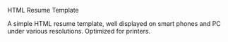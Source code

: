 
HTML Resume Template

A simple HTML resume template, well displayed on smart phones and PC under various resolutions. Optimized for printers.
